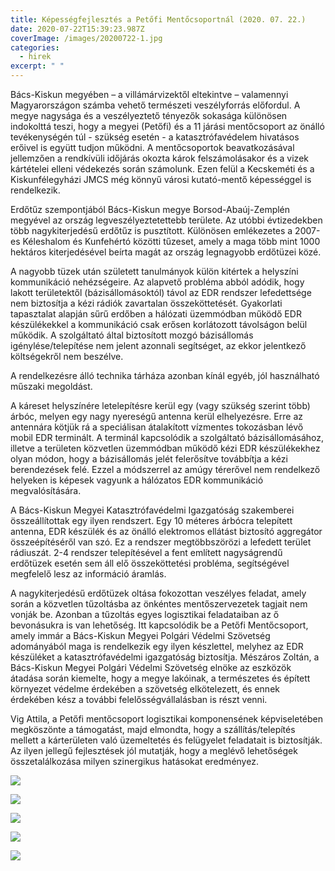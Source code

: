 ```yaml
---
title: Képességfejlesztés a Petőfi Mentőcsoportnál (2020. 07. 22.)
date: 2020-07-22T15:39:23.987Z
coverImage: /images/20200722-1.jpg
categories:
  - hirek
excerpt: " "
---
```

Bács-Kiskun megyében – a villámárvizektől eltekintve – valamennyi Magyarországon számba vehető természeti veszélyforrás előfordul. A megye nagysága és a veszélyeztető tényezők sokasága különösen indokolttá teszi, hogy a megyei (Petőfi) és a 11 járási mentőcsoport az önálló tevékenységén túl - szükség esetén - a katasztrófavédelem hivatásos erőivel is együtt tudjon működni. A mentőcsoportok beavatkozásával jellemzően a rendkívüli időjárás okozta károk felszámolásakor és a vizek kártételei elleni védekezés során számolunk. Ezen felül a Kecskeméti és a Kiskunfélegyházi JMCS még könnyű városi kutató-mentő képességgel is rendelkezik.

Erdőtűz szempontjából Bács-Kiskun megye Borsod-Abaúj-Zemplén megyével az ország legveszélyeztetettebb területe. Az utóbbi évtizedekben több nagykiterjedésű erdőtűz is pusztított. Különösen emlékezetes a 2007-es Kéleshalom és Kunfehértó közötti tűzeset, amely a maga több mint 1000 hektáros kiterjedésével beírta magát az ország legnagyobb erdőtüzei közé.

A nagyobb tüzek után született tanulmányok külön kitértek a helyszíni kommunikáció nehézségeire. Az alapvető probléma abból adódik, hogy lakott területektől (bázisállomásoktól) távol az EDR rendszer lefedettsége nem biztosítja a kézi rádiók zavartalan összeköttetését. Gyakorlati tapasztalat alapján sűrű erdőben a hálózati üzemmódban működő EDR készülékekkel a kommunikáció csak erősen korlátozott távolságon belül működik. A szolgáltató által biztosított mozgó bázisállomás igénylése/telepítése nem jelent azonnali segítséget, az ekkor jelentkező költségekről nem beszélve.

A rendelkezésre álló technika tárháza azonban kínál egyéb, jól használható műszaki megoldást.

A káreset helyszínére letelepítésre kerül egy (vagy szükség szerint több) árbóc, melyen egy nagy nyereségű antenna kerül elhelyezésre. Erre az antennára kötjük rá a speciálisan átalakított vízmentes tokozásban lévő mobil EDR terminált. A terminál kapcsolódik a szolgáltató bázisállomásához, illetve a területen közvetlen üzemmódban működő kézi EDR készülékekhez olyan módon, hogy a bázisállomás jelét felerősítve továbbítja a kézi berendezések felé. Ezzel a módszerrel az amúgy térerővel nem rendelkező helyeken is képesek vagyunk a hálózatos EDR kommunikáció megvalósítására.

A Bács-Kiskun Megyei Katasztrófavédelmi Igazgatóság szakemberei összeállítottak egy ilyen rendszert. Egy 10 méteres árbócra telepített antenna, EDR készülék és az önálló elektromos ellátást biztosító aggregátor összeépítéséről van szó. Ez a rendszer megtöbbszörözi a lefedett terület rádiuszát. 2-4 rendszer telepítésével a fent említett nagyságrendű erdőtüzek esetén sem áll elő összeköttetési probléma, segítségével megfelelő lesz az információ áramlás.

A nagykiterjedésű erdőtüzek oltása fokozottan veszélyes feladat, amely során a közvetlen tűzoltásba az önkéntes mentőszervezetek tagjait nem vonják be. Azonban a tűzoltás egyes logisztikai feladataiban az ő bevonásukra is van lehetőség. Itt kapcsolódik be a Petőfi Mentőcsoport, amely immár a Bács-Kiskun Megyei Polgári Védelmi Szövetség adományából maga is rendelkezik egy ilyen készlettel, melyhez az EDR készüléket a katasztrófavédelmi igazgatóság biztosítja. Mészáros Zoltán, a Bács-Kiskun Megyei Polgári Védelmi Szövetség elnöke az eszközök átadása során kiemelte, hogy a megye lakóinak, a természetes és épített környezet védelme érdekében a szövetség elkötelezett, és ennek érdekében kész a további felelősségvállalásban is részt venni.

Vig Attila, a Petőfi mentőcsoport logisztikai komponensének képviseletében megköszönte a támogatást, majd elmondta, hogy a szállítás/telepítés mellett a kárterületen való üzemeltetés és felügyelet feladatait is biztosítják. Az ilyen jellegű fejlesztések jól mutatják, hogy a meglévő lehetőségek összetalálkozása milyen szinergikus hatásokat eredményez.

![](/images/20200722-2.jpg)

![](/images/20200722-4.jpg)

![](/images/20200722-5.jpg)

![](/images/20200722-6.png)

![](/images/20200722-7.png)

![]()